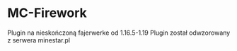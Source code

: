 # MC-Firework
Plugin na nieskończoną fajerwerke od 1.16.5-1.19
Plugin został odwzorowany z serwera minestar.pl

